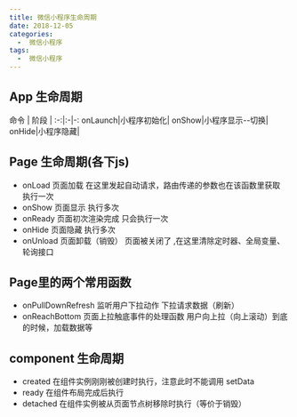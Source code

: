 ```yaml
---
title: 微信小程序生命周期
date: 2018-12-05
categories:
  -  微信小程序
tags:
  -  微信小程序
---
```

## App 生命周期
命令 | 阶段 | 
:-:|:-|-:
onLaunch|小程序初始化|
onShow|小程序显示--切换|
onHide|小程序隐藏|

## Page 生命周期(各下js)
- onLoad 页面加载 在这里发起自动请求，路由传递的参数也在该函数里获取 执行一次
- onShow 页面显示 执行多次
- onReady 页面初次渲染完成 只会执行一次
- onHide 页面隐藏 执行多次
- onUnload 页面卸载（销毁） 页面被关闭了 ,在这里清除定时器、全局变量、轮询接口

## Page里的两个常用函数
- onPullDownRefresh 监听用户下拉动作 下拉请求数据（刷新）
- onReachBottom 页面上拉触底事件的处理函数 用户向上拉（向上滚动）到底的时候，加载数据等

## component 生命周期
- created
在组件实例刚刚被创建时执行，注意此时不能调用 setData
- ready
在组件布局完成后执行
- detached
在组件实例被从页面节点树移除时执行（等价于销毁）